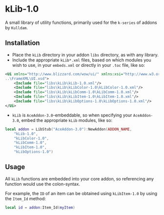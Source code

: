 # kLib-1.0

A small library of utility functions, primarily used for the `k-series` of addons by `Kulldam`.

## Installation

- Place the `kLib` directory in your addon `libs` directory, as with any library.
- Include the appropriate `kLib*.xml` files, based on which modules you wish to use, in your `embeds.xml` or directly in your `.toc` file, like so:

```xml
<Ui xmlns="http://www.blizzard.com/wow/ui/" xmlns:xsi="http://www.w3.org/2001/XMLSchema-instance" xsi:schemaLocation="http://www.blizzard.com/wow/ui/
..\FrameXML\UI.xsd">
	<Include file="libs\kLib\kLib-1.0.xml"/>
	<Include file="libs\kLib\kLibColor-1.0\kLibColor-1.0.xml"/>
	<Include file="libs\kLib\kLibComm-1.0\kLibComm-1.0.xml"/>
	<Include file="libs\kLib\kLibItem-1.0\kLibItem-1.0.xml"/>
	<Include file="libs\kLib\kLibOptions-1.0\kLibOptions-1.0.xml"/>
</Ui>
```

- `kLib` is `AceAddon-3.0`-embeddable, so when specifying your `AceAddon-3.0`, embed the appropriate `kLib` modules, like so:
 
```lua
local addon = LibStub("AceAddon-3.0"):NewAddon(ADDON_NAME,
    "kLib-1.0",
    "kLibColor-1.0",
    "kLibComm-1.0",
    "kLibItem-1.0",
    "kLibOptions-1.0")
```

## Usage

All `kLib` functions are embedded into your core addon, so referencing any function would use the colon-syntax.

For example, the `ID` of an item can be obtained using `kLibItem-1.0` by using the `Item_Id` method:
 
```lua
local id = addon:Item_Id(myItem)
```